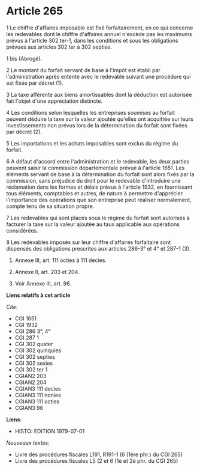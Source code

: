 # Article 265

1  Le chiffre d'affaires imposable est fixé forfaitairement, en ce qui concerne les redevables dont le chiffre d'affaires
annuel n'excède pas les maximums prévus à l'article 302 ter-1, dans les conditions et sous les obligations prévues aux
articles 302 ter à 302 septies.

1 bis  (Abrogé).

2  Le montant du forfait servant de base à l'impôt est établi par l'administration après entente avec le redevable suivant
une procédure qui est fixée par décret (1).

3  La taxe afférente aux biens amortissables dont la déduction est autorisée fait l'objet d'une appréciation distincte.

4  Les conditions selon lesquelles les entreprises soumises au forfait peuvent déduire la taxe sur la valeur ajoutée qu'elles
ont acquittée sur leurs investissements non prévus lors de la détermination du forfait sont fixées par décret (2).

5  Les importations et les achats imposables sont exclus du régime du forfait.

6  A défaut d'accord entre l'administration et le redevable, les deux parties peuvent saisir la commission départementale
prévue à l'article 1651. Les éléments servant de base à la détermination du forfait sont alors fixés par la commission, sans
préjudice du droit pour le redevable d'introduire une réclamation dans les formes et délais prévus à l'article 1932, en
fournissant tous éléments, comptables et autres, de nature à permettre d'apprécier l'importance des opérations que son
entreprise peut réaliser normalement, compte tenu de sa situation propre.

7  Les redevables qui sont placés sous le régime du forfait sont autorisés à facturer la taxe sur la valeur ajoutée au taux
applicable aux opérations considérées.

8  Les redevables imposés sur leur chiffre d'affaires forfaitaire sont dispensés des obligations prescrites aux articles
286-3° et 4° et 287-1 (3).

1)  Annexe III, art. 111 octies à 111 decies.

2)  Annexe II, art. 203 et 204.

3)  Voir Annexe III, art. 96.

**Liens relatifs à cet article**

_Cite_:

  - CGI 1651
  - CGI 1932
  - CGI 286 3°, 4°
  - CGI 287 1
  - CGI 302 quater
  - CGI 302 quinquies
  - CGI 302 septies
  - CGI 302 sexies
  - CGI 302 ter 1
  - CGIAN2 203
  - CGIAN2 204
  - CGIAN3 111 decies
  - CGIAN3 111 nonies
  - CGIAN3 111 octies
  - CGIAN3 96

**Liens**:

  - HISTO: EDITION 1979-07-01

_Nouveaux textes_:

  - Livre des procédures fiscales L191, R191-1 (6 (1ère phr.) du CGI 265)
  - Livre des procédures fiscales L5 (2 et 6 (1è et 2è phr. du CGI 265)
